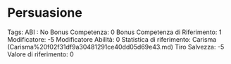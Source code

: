 # Persuasione

Tags: ABI
: No
Bonus Competenza: 0
Bonus Competenza di Riferimento: 1
Modificatore: -5
Modificatore  Abilità: 0
Statistica di riferimento: Carisma (Carisma%20f02f31df9a30481291ce40dd05d69e43.md)
Tiro Salvezza: -5
Valore di riferimento: 0